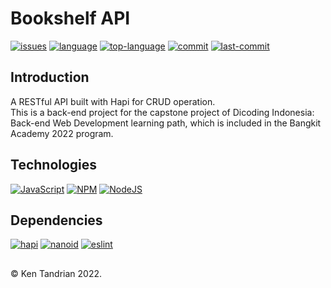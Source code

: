 # Bookshelf API
[![issues](https://img.shields.io/github/issues/KenTandrian/bookshelf-api-project)](https://github.com/KenTandrian/bookshelf-api-project/issues)
[![language](https://img.shields.io/github/languages/count/KenTandrian/bookshelf-api-project)](https://github.com/KenTandrian/bookshelf-api-project/search?l=css)
[![top-language](https://img.shields.io/github/languages/top/KenTandrian/bookshelf-api-project)](https://github.com/KenTandrian/bookshelf-api-project/search?l=css)
[![commit](https://img.shields.io/github/commit-activity/m/KenTandrian/bookshelf-api-project)](https://github.com/KenTandrian/bookshelf-api-project/commits/main)
[![last-commit](https://img.shields.io/github/last-commit/KenTandrian/bookshelf-api-project)](https://github.com/KenTandrian/bookshelf-api-project/commits/main)

## Introduction
A RESTful API built with Hapi for CRUD operation.\
This is a back-end project for the capstone project of Dicoding Indonesia: Back-end Web Development learning path, which is included in the Bangkit Academy 2022 program.

## Technologies
[![JavaScript](https://img.shields.io/badge/-JavaScript-black?style=for-the-badge&logo=javascript)](https://github.com/KenTandrian?tab=repositories&language=javascript)
[![NPM](https://img.shields.io/badge/NPM-%23000000.svg?style=for-the-badge&logo=npm&logoColor=white)](https://github.com/KenTandrian?tab=repositories)
[![NodeJS](https://img.shields.io/badge/node.js-black?style=for-the-badge&logo=node.js&logoColor=6DA55F)](https://github.com/KenTandrian?tab=repositories)

## Dependencies
[![hapi](https://img.shields.io/github/package-json/dependency-version/KenTandrian/bookshelf-api-project/@hapi/hapi)](https://www.npmjs.com/package/@hapi/hapi)
[![nanoid](https://img.shields.io/github/package-json/dependency-version/KenTandrian/bookshelf-api-project/nanoid)](https://www.npmjs.com/package/nanoid)
[![eslint](https://img.shields.io/github/package-json/dependency-version/KenTandrian/bookshelf-api-project/dev/eslint)](https://www.npmjs.com/package/eslint)

## 
&#169; Ken Tandrian 2022.
